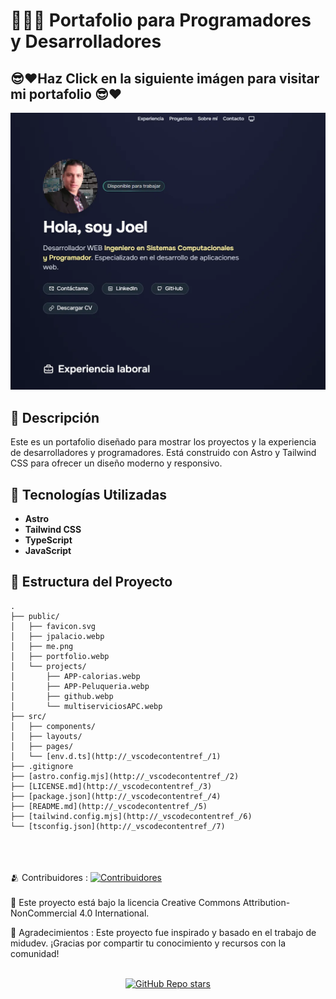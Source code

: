 # 👨🏻‍💻 Portafolio para Programadores y Desarrolladores

## <h2>😎❤️Haz Click en la siguiente imágen para visitar mi portafolio 😎❤️</h2>

<div align="center">
  <a href="https://portafolio-joel-palacio.netlify.app/">
    <img src="/public/portfolio.webp" alt="Portafolio">
  </a>
</div>

## 📖 Descripción

Este es un portafolio diseñado para mostrar los proyectos y la experiencia de desarrolladores y programadores. Está construido con Astro y Tailwind CSS para ofrecer un diseño moderno y responsivo.

## 🚀 Tecnologías Utilizadas

- **Astro**
- **Tailwind CSS**
- **TypeScript**
- **JavaScript**

## 📂 Estructura del Proyecto

```plaintext
.
├── public/
│   ├── favicon.svg
│   ├── jpalacio.webp
│   ├── me.png
│   ├── portfolio.webp
│   └── projects/
│       ├── APP-calorias.webp
│       ├── APP-Peluqueria.webp
│       ├── github.webp
│       └── multiserviciosAPC.webp
├── src/
│   ├── components/
│   ├── layouts/
│   ├── pages/
│   └── [env.d.ts](http://_vscodecontentref_/1)
├── .gitignore
├── [astro.config.mjs](http://_vscodecontentref_/2)
├── [LICENSE.md](http://_vscodecontentref_/3)
├── [package.json](http://_vscodecontentref_/4)
├── [README.md](http://_vscodecontentref_/5)
├── [tailwind.config.mjs](http://_vscodecontentref_/6)
└── [tsconfig.json](http://_vscodecontentref_/7)
```

<br>
<br>
<br>🫂 Contribuidores : <a href="https://github.com/midudev/porfolio.dev/graphs/contributors"> <img src="https://contrib.rocks/image?repo=midudev/porfolio.dev" alt="Contribuidores"> </a><br><br> 📄 Este proyecto está bajo la licencia Creative Commons Attribution-NonCommercial 4.0 International.<br>

🙏 Agradecimientos : Este proyecto fue inspirado y basado en el trabajo de midudev. ¡Gracias por compartir tu conocimiento y recursos con la comunidad! <br> <br>

<div align="center"> <a href="https://github.com/midudev/porfolio.dev"> <img src="https://img.shields.io/github/stars/midudev/porfolio.dev?style=social" alt="GitHub Repo stars"> </a> </div>
